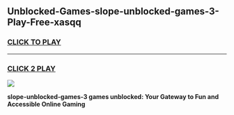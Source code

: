 
## Unblocked-Games-slope-unblocked-games-3-Play-Free-xasqq
<h3>
<a href="https://premium76.site?title=slope-unblocked-games-3&ref=10A">CLICK TO PLAY</a></h3>
<hr>

<h3>
<a href="https://premium76.site?title=slope-unblocked-games-3&ref=10A">CLICK 2 PLAY</a>
  
</h3>

<a href="https://premium76.site?title=slope-unblocked-games-3&ref=10A"><img src="https://clearcache.store/games.png"></a>


**slope-unblocked-games-3 games unblocked: Your Gateway to Fun and Accessible Online Gaming**
